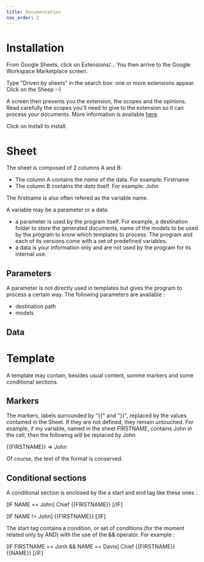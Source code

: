 ```yaml
---
title: Documentation
nav_order: 2
---
```


# Installation

From Google Sheets, click on Extensions/... You then arrive to the Google Workspace Marketplace screen.

Type "Driven by sheets" in the search box: one or more extensions appear. Click on the Sheep :-)

A screen then presents you the extension, the scopes and the opinions. Read carefully the scopes you'll need to give to the extension so it can process your documents. More information is available [here](https://driven-by-sheets/public/scopes).

Click on Install to install.

# Sheet

The sheet is composed of 2 columns A and B:

* The column A contains the *name* of the data. For example: Firstname
* The column B contains the *data* itself. For example: John

The firstname is also often refered as the variable name.

A variable may be a parameter or a data:

* a parameter is used by the program itself. For example, a destination folder to store the generated documents, name of the models to be used by the program to know which templates to process. The program and each of its versions come with a set of predefined variables.
* a data is your information only and are not used by the program for its internal use.

## Parameters

A parameter is not directly used in templates but gives the program to process a certain way. The following parameters are available :

* destination path
* models

## Data

# Template

A template may contain, besides usual content, somme markers and some conditional sections.

## Markers

The markers, labels surrounded by "{{" and "}}", replaced by the values contained in the Sheet. If they are not defined, they remain untouched. For example, if my variable, named in the sheet FIRSTNAME, contains John in the cell, then the following will be replaced by John

{{FIRSTNAME}} => John

Of course, the text of the format is conserved.

## Conditional sections

A conditional section is enclosed by the a start and end tag like these ones :

[IF NAME == John]
Chief {{FIRSTNAME}}
[/IF]

[IF NAME != John]
{{FIRSTNAME}}
[/IF]

The start tag contains a condition, or set of conditions (for the moment related only by AND) with the use of the && operator. For example :

[IF FIRSTNAME == Jonh && NAME == Davis]
Chief {{FIRSTNAME}} {{NAME}}
[/IF]
